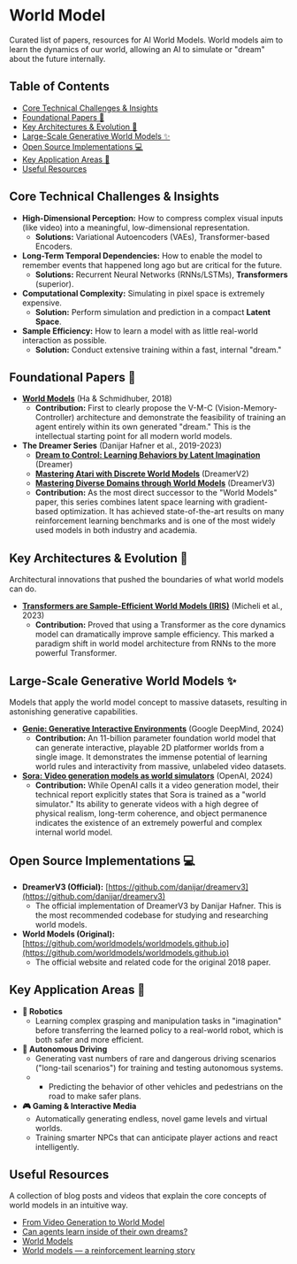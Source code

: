 # World Model

 Curated list of papers, resources for AI World Models. World models aim to learn the dynamics of our world, allowing an AI to simulate or "dream"
 about the future internally.

## Table of Contents
- [Core Technical Challenges & Insights](#core-technical-challenges--insights)
- [Foundational Papers 📜](#foundational-papers-)
- [Key Architectures & Evolution 🚀](#key-architectures--evolution-)
- [Large-Scale Generative World Models ✨](#large-scale-generative-world-models-)
- [Open Source Implementations 💻](#open-source-implementations-)
- [Key Application Areas 🎯](#key-application-areas-)
- [Useful Resources](#useful-resources-)

## Core Technical Challenges & Insights
- **High-Dimensional Perception:** How to compress complex visual inputs (like video) into a meaningful, low-dimensional representation.
  - **Solutions:** Variational Autoencoders (VAEs), Transformer-based Encoders.
- **Long-Term Temporal Dependencies:** How to enable the model to remember events that happened long ago but are critical for the future.
  - **Solutions:** Recurrent Neural Networks (RNNs/LSTMs), **Transformers** (superior).
- **Computational Complexity:** Simulating in pixel space is extremely expensive.
  - **Solution:** Perform simulation and prediction in a compact **Latent Space**.
- **Sample Efficiency:** How to learn a model with as little real-world interaction as possible.
  - **Solution:** Conduct extensive training within a fast, internal "dream."
## Foundational Papers 📜
- **[World Models](https://arxiv.org/abs/1803.10122)** (Ha & Schmidhuber, 2018)
   - **Contribution:** First to clearly propose the V-M-C (Vision-Memory-Controller) architecture and demonstrate the feasibility of training an agent entirely within its
      own generated "dream." This is the intellectual starting point for all modern world models.
- **The Dreamer Series** (Danijar Hafner et al., 2019-2023)
   - **[Dream to Control: Learning Behaviors by Latent Imagination](https://arxiv.org/abs/1912.01603)** (Dreamer)
   - **[Mastering Atari with Discrete World Models](https://arxiv.org/abs/2010.02193)** (DreamerV2)
   - **[Mastering Diverse Domains through World Models](https://arxiv.org/abs/2301.04104)** (DreamerV3)
   - **Contribution:** As the most direct successor to the "World Models" paper, this series combines latent space learning with gradient-based optimization. It has achieved
      state-of-the-art results on many reinforcement learning benchmarks and is one of the most widely used models in both industry and academia.
## Key Architectures & Evolution 🚀
Architectural innovations that pushed the boundaries of what world models can do.
- **[Transformers are Sample-Efficient World Models (IRIS)](https://arxiv.org/abs/2209.00588)** (Micheli et al., 2023)
   - **Contribution:** Proved that using a Transformer as the core dynamics model can dramatically improve sample efficiency. This marked a paradigm shift in world model
      architecture from RNNs to the more powerful Transformer.
## Large-Scale Generative World Models ✨
   Models that apply the world model concept to massive datasets, resulting in astonishing generative capabilities.
   - **[Genie: Generative Interactive Environments](https://sites.google.com/view/genie-2024)** (Google DeepMind, 2024)
     - **Contribution:** An 11-billion parameter foundation world model that can generate interactive, playable 2D platformer worlds from a single image. It demonstrates the
      immense potential of learning world rules and interactivity from massive, unlabeled video datasets.
   - **[Sora: Video generation models as world simulators](https://openai.com/research/video-generation-models-as-world-simulators)** (OpenAI, 2024)
      - **Contribution:** While OpenAI calls it a video generation model, their technical report explicitly states that Sora is trained as a "world simulator." Its ability to
      generate videos with a high degree of physical realism, long-term coherence, and object permanence indicates the existence of an extremely powerful and complex internal
      world model.
## Open Source Implementations 💻
   - **DreamerV3 (Official):** [https://github.com/danijar/dreamerv3](https://github.com/danijar/dreamerv3)
      - The official implementation of DreamerV3 by Danijar Hafner. This is the most recommended codebase for studying and researching world models.
   - **World Models (Original):** [https://github.com/worldmodels/worldmodels.github.io](https://github.com/worldmodels/worldmodels.github.io)
      - The official website and related code for the original 2018 paper.
## Key Application Areas 🎯
   - **🤖 Robotics**
      - Learning complex grasping and manipulation tasks in "imagination" before transferring the learned policy to a real-world robot, which is both safer and more efficient.
   - **🚗 Autonomous Driving**
      - Generating vast numbers of rare and dangerous driving scenarios ("long-tail scenarios") for training and testing autonomous systems.
      -  - Predicting the behavior of other vehicles and pedestrians on the road to make safer plans.
   - **🎮 Gaming & Interactive Media**
      - Automatically generating endless, novel game levels and virtual worlds.
      - Training smarter NPCs that can anticipate player actions and react intelligently.
## Useful Resources
A collection of blog posts and videos that explain the core concepts of world models in an intuitive way.
- [From Video Generation to World Model](https://world-model-tutorial.github.io)
- [Can agents learn inside of their own dreams?](https://worldmodels.github.io)
- [World Models](https://rohitbandaru.github.io/blog/World-Models/)
- [World models — a reinforcement learning story](https://smartlabai.medium.com/world-models-a-reinforcement-learning-story-cdcc86093c5)


